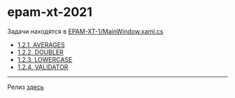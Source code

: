 # epam-xt-2021
 Задачи находятся в [EPAM-XT-1/MainWindow.xaml.cs](EPAM-XT-1/MainWindow.xaml.cs)
 * [1.2.1. AVERAGES](https://github.com/HardStormer/epam-xt-2021/blob/0c59e20327497739c10b2febf6f3b1bf8c43c3ec/Task%201/Task1_2/EPAM-XT-1/MainWindow.xaml.cs#L123)
 * [1.2.2. DOUBLER](https://github.com/HardStormer/epam-xt-2021/blob/0c59e20327497739c10b2febf6f3b1bf8c43c3ec/Task%201/Task1_2/EPAM-XT-1/MainWindow.xaml.cs#L172)
 * [1.2.3. LOWERCASE](https://github.com/HardStormer/epam-xt-2021/blob/0c59e20327497739c10b2febf6f3b1bf8c43c3ec/Task%201/Task1_2/EPAM-XT-1/MainWindow.xaml.cs#L193)
 * [1.2.4. VALIDATOR](https://github.com/HardStormer/epam-xt-2021/blob/0c59e20327497739c10b2febf6f3b1bf8c43c3ec/Task%201/Task1_2/EPAM-XT-1/MainWindow.xaml.cs#L216)
 ___
 Релиз [здесь](https://github.com/HardStormer/epam-xt-2021/releases/tag/2)
